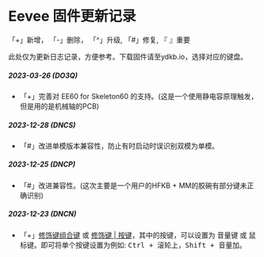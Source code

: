 # Eevee 固件更新记录
「+」新增， 「-」删除， 「^」升级,  「#」修复,  『 』重要

此处仅为更新日志记录，方便参考。下载固件请至ydkb.io，选择对应的键盘。

##### 2023-03-26 (DO3Q)
- 「+」完善对 EE60 for Skeleton60 的支持。(这是一个使用静电容原理触发，但是用的是机械轴的PCB)

##### 2023-12-28 (DNCS)
- 「#」改进单模版本兼容性，防止有时启动时误识别双模为单模。

##### 2023-12-25 (DNCP)
- 「#」改进兼容性。(这次主要是一个用户的HFKB + MM的胶碗有部分键未正确识别)

##### 2023-12-23 (DNCN)
- 「+」[修饰键组合键](edit-keymap/mods-key.md) 或 [修饰键 | 按键](edit-keymap/mods-tap-key.md)，其中的按键，可以设置为 音量键 或 鼠标键。即可将单个按键设置为例如: <kbd>Ctrl + 滚轮上</kbd>，<kbd>Shift + 音量加</kbd>。
